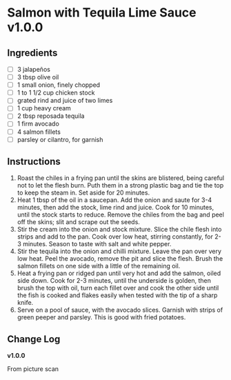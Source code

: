 # Salmon with Tequila Lime Sauce v1.0.0

## Ingredients

- [ ] 3 jalapeños
- [ ] 3 tbsp olive oil
- [ ] 1 small onion, finely chopped
- [ ] 1 to 1 1/2 cup chicken stock
- [ ] grated rind and juice of two limes
- [ ] 1 cup heavy cream
- [ ] 2 tbsp reposada tequila
- [ ] 1 firm avocado
- [ ] 4 salmon fillets
- [ ] parsley or cilantro, for garnish

## Instructions

1. Roast the chiles in a frying pan until the skins are blistered, being careful not to let the flesh burn. Puth them in a strong plastic bag and tie the top to keep the steam in. Set aside for 20 minutes.
1. Heat 1 tbsp of the oil in a saucepan. Add the onion and saute for 3-4 minutes, then add the stock, lime rind and juice. Cook for 10 minutes, until the stock starts to reduce. Remove the chiles from the bag and peel off the skins; slit and scrape out the seeds.
1. Stir the cream into the onion and stock mixture. Slice the chile flesh into strips and add to the pan. Cook over low heat, stirring constantly, for 2-3 minutes. Season to taste with salt and white pepper.
1. Stir the tequila into the onion and chilli mixture. Leave the pan over very low heat. Peel the avocado, remove the pit and slice the flesh. Brush the salmon fillets on one side with a little of the remaining oil.
1. Heat a frying pan or ridged pan until very hot and add the salmon, oiled side down. Cook for 2-3 minutes, until the underside is golden, then brush the top with oil, turn each fillet over and cook the other side until the fish is cooked and flakes easily when tested with the tip of a sharp knife.
1. Serve on a pool of sauce, with the avocado slices. Garnish with strips of green peeper and parsley. This is good with fried potatoes.

## Change Log

**v1.0.0**

From picture scan
